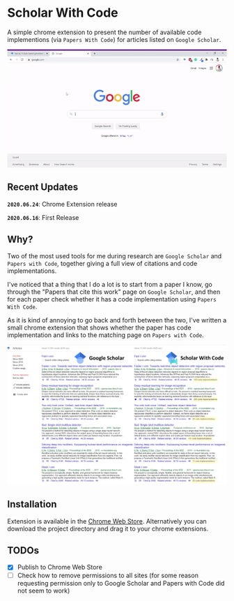 # Scholar With Code
A simple chrome extension to present the number of available code implementions (via `Papers With Code`) for articles listed on `Google Scholar`.

<p align="center">
<img src="teaser.gif" width="800px"/>
 </p>

## Recent Updates
**`2020.06.24`**: Chrome Extension release

**`2020.06.16`**: First Release


## Why?
Two of the most used tools for me during research are `Google Scholar` and `Papers with Code`, together giving a full view of citations and code implementations.

I've noticed that a thing that I do a lot is to start from a paper I know, go through the  "Papers that cite this work" page on `Google Scholar`, and then for each paper check whether it has a code implementation using `Papers With Code`.

As it is kind of annoying to go back and forth between the two, I've written a small chrome extension that shows whether the paper has code implementation and links to the matching page on `Papers with Code`.

<p align="center">
<img src="teaser.png" width="800px"/>
 </p>

 ## Installation

 Extension is available in the [Chrome Web Store](https://chrome.google.com/webstore/detail/scholar-with-code/nlnjigejpgngahmoainkakaafabijeki). Alternatively you can download the project directory and drag it to your chrome extensions.


## TODOs
- [x] Publish to Chrome Web Store
- [ ] Check how to remove permissions to all sites (for some reason requesting permission only to Google Scholar and Papers with Code did not seem to work)
